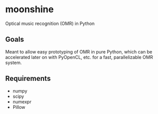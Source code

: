 # moonshine
Optical music recognition (OMR) in Python

## Goals
Meant to allow easy prototyping of OMR in pure Python, which can be accelerated
later on with PyOpenCL, etc. for a fast, parallelizable OMR system.

## Requirements
* numpy
* scipy
* numexpr
* Pillow
